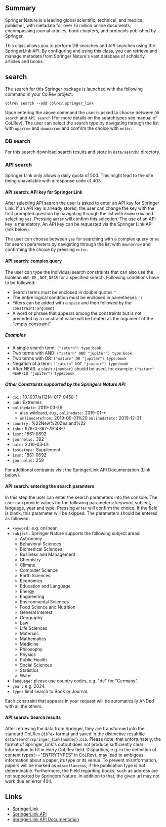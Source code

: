 ## Summary
Springer Nature is a leading global scientific, technical, and medical publisher, with metadata for over 16 million online documents, encompassing journal articles, book chapters, and protocols published by Springer.

This class allows you to perform DB searches and API searches using the SpringerLink API. By configuring and using this class, you can retrieve and manage metadata from Springer Nature's vast database of scholarly articles and books.
## search

The search for this Springer package is launched with the following command in your ColRev project:

```
colrev search --add colrev.springer_link
```

Upon entering the above command the user is asked to choose between  `DB search` and `API search` (For more details on the searchtypes see manual of CoLRev). The user can select the search type by navigating through the list with `uparrow` and `downarrow` and confirm the choice with `enter`.


### DB search

For this search download search results and store in `data/search/` directory.

### API search

Springer Link only allows a daily quota of 500. This might lead to the site being unavailable with a response code of 403.

#### API search: API key for Springer Link

After selecting API search the user is asked to enter an API key for Springer Link. If an API key is already stored, the user can change the key with the first prompted question by navigating through the list with `downarrow` and selecting `yes`. Pressing `enter` will confirm this selection.
The use of an API key is mandatory. An API key can be requested via the Springer Link API (link below).

The user can choose between `yes` for searching with a complex query or `no` for search parameters by navigating through the list with `downarrow` and confirming the choice by pressing `enter`.

#### API search: complex query

The user can type the individual search constraints that can also use the boolean  `AND`, `OR` , `NOT`, `NEAR` for a specified search. Following conditions have to be followed:
- Search terms must be enclosed in double quotes `"`
- The entire logical condition must be enclosed in parentheses `()`
- Filters can be added with a `space` and then followed by the `constraint:argument`
- A word or phrase that appears among the constraints but is not preceded by a constraint value will be treated as the argument of the "empty constraint"

##### Examples
- A single search term: `("saturn") type:book`
- Two terms with AND: `("saturn" AND "jupiter") type:book`
- Two terms with OR: `("saturn" OR "jupiter") type:book`
- Negation of a term: `("saturn" NOT "jupiter") type:book`
- After NEAR, a slash `/{number}` should be used, for example: `("saturn" NEAR/10 "jupiter") type:book`

##### Other Constraints supported by the Springers Nature API

- `doi:` 10.1007/s11214-017-0458-1
- `pub:` Extremes
- `onlinedate:` 2019-03-29
    - also wildcard, e.g., `onlinedate:` 2019-01-*
    - `onlinedatefrom:` 2019-09-01%20 `onlinedateto:` 2019-12-31
- `country:` %22New%20Zealand%22
- `isbn:` 978-0-387-79148-7
- `issn:` 1861-0692
- `journalid:` 392
- `date:` 2010-03-01
- `issuetype:` Supplement
- `issn:` 1861-0692
- `journalid:` 259

For additional contraints visit the SpringerLink API Documentation (Link below).


#### API search: entering the search paramters

In this step the user can enter the search parameters into the console.
The user can provide values for the following parameters: keyword, subject, language, year and type. Pressing `enter` will confirm the choice. If the field is blank, this parameter will be skipped. The parameters should be entered as followed:

- `keyword:` e.g. onlinear.
- `subject:`  Springer Nature supports the following subject areas:
    - Astronomy
    - Behavioral Sciences
    - Biomedical Sciences
    - Business and Management
    - Chemistry
    - Climate
    - Computer Science
    - Earth Sciences
    - Economics
    - Education and Language
    - Energy
    - Engineering
    - Environmental Sciences
    - Food Science and Nutrition
    - General Interest
    - Geography
    - Law
    - Life Sciences
    - Materials
    - Mathematics
    - Medicine
    - Philosophy
    - Physics
    - Public Health
    - Social Sciences
    - Statistics
    - Water
- `language:` please use country codes, e.g. "de" for "Germany".
- `year:` e.g. 2024.
- `type:` limit search to Book or Journal.

Each constraint that appears in your request will be automatically ANDed with all the others.


#### API search: Search results
After retrieving the data from Springer, they are transformed into the standard CoLRev `BibTex` format and saved in the distinctive resultfile `data/search/springer_link{number}.bib`.
Please note, that unfortunately, the format of Springer_Link's output does not produce sufficiently clear information to fill in every CoLRev field. Disparities, e.g. in the definition of content types(=="ENTRYTYPES" in CoLRev), may lead to ambigous information about a paper, its type or its venue. To prevent misinformation, papers will be marked as `miscellaneous`, if the publication type is not determinable. Furthermore, the Field regarding books, such as address are not supported by Springers Nature.
In addition to that, the given url may not work due an error 404.
## Links

- [SpringerLink](https://link.springer.com/)
- [SpringerLink API](https://dev.springernature.com/)
- [SpringerLink API Documentation](https://docs-dev.springernature.com/docs/)

